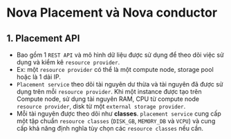 # Nova Placement và Nova conductor
## 1. Placement API
- Bao gồm 1 `REST API` và mô hình dữ liệu được sử dụng để theo dõi việc sử dụng và kiểm kê `resource provider`.
- Ex: một `resource provider` có thể là một compute node, storage pool hoặc là 1 dải IP.
- `Placement service` theo dõi tài nguyên dư thừa và tài nguyên đã được sử dụng trên mỗi `resource provider`. Khi một instance được tạo trên Compute node, sử dụng tài nguyên RAM, CPU từ compute node `resource provider`, disk từ một `external storage provider`. 
- Mỗi tài nguyên được theo dõi như **classes**. `placement service` cung cấp một tập chuẩn `resource classes` (`DISK_GB`, `MEMORY_DB` và `VCPU`) và cung cấp khả năng định nghĩa tùy chọn các `resource classes` nếu cần.